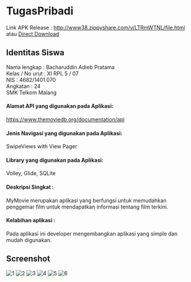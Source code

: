 # TugasPribadi
Link APK Release : http://www38.zippyshare.com/v/LTRmWTNL/file.html atau <a href="http://www38.zippyshare.com/d/LTRmWTNL/19621/MyMovie.apk">Direct Download</a>

## Identitas Siswa
Nama lengkap    : Bacharuddin Adieb Pratama <br>
Kelas / No urut : XI RPL 5 / 07 <br>
NIS             : 4682/1401.070 <br>
Angkatan        : 24 <br>
SMK Telkom Malang <br>

#### Alamat API yang digunakan pada Aplikasi:
https://www.themoviedb.org/documentation/api

#### Jenis Navigasi yang digunakan pada Aplikasi:
 SwipeViews with View Pager

#### Library yang digunakan pada Aplikasi:
Volley, Glide, SQLite

#### Deskripsi Singkat :
MyMovie merupakan aplikasi yang berfungsi untuk memudahkan penggemar film untuk mendapatkan informasi tentang film terkini.

#### Kelabihan aplikasi :
Pada aplikasi ini developer mengembangkan aplikasi yang simple dan mudah digunakan.

## Screenshot
![1](https://lh3.googleusercontent.com/Jjqy3KNfOvyh5P-m-w8ZmGX-DthWDvKYnNXozXuvabVhbG3qkV6Y9C2u8c6LpzgWlXPNd8dedECcICDW52Usx1vd0QM2vB5XceTolUU3VFEKqTX4t2h5sFrcp-a-19pGEXDnrvAhtDysylaJpTV6lP4V4UC_hiDbHNsJSrF-HjsGiwbPjSVcxnbLqMVxUNvM3zNWBNn3cVK-TsV3na9dWiM-AwCJVfe03B9ywnZHuR2bkR9-4jKbKlYAxu8SeG8hEw_fHx8nvTZqtWWT463noyMaFUuzrAP-3D53arQrNBEVbYwr9V1M93HZVZpODl9-tU7HAQjc6mdkduw-l37IlTH14Ihkf02bHYFYwxHQ0dZGoqII1FWf6kXUwtV2AUCxxdhIDYj0zOTN13mrrJLkErinCYkrADQGqaxzfkNFQTuMmVZz2TzaBbmVFgmuF4V4N0bB0kBjX2FZtVMuIHkonRsuzfySiSieSoXTv0_-ngZslo8xBomVrD5yASOOgrKEuA0sKUB00Uds4BJnKL49e4BN7dj5KbL5hwdQKLDcQBrbWZMXrfTB18o07fmxlaXvsVL75Zw5SgG281nvNIOtao3Fu44OO55WL1mOsSB901p3ypV6AvBf=w373-h662-no)
![2](https://lh3.googleusercontent.com/1y9m_gYQ-kqnB6NgIDO6iBrUEJbs6gR97b30b0ARX5nDRig2cVe8LnZ5hVgeqJfRn8kh401JxxwWb6T1eXd-_4ssFG2JNrow-K8BoDi6zFg-0ERfQ3qISpl3x3IhO7INwcluESCwltHs1rOiQ8KraZ4Pp-ql6JrHemmcAjwfhESVd0bLMiHeWk9xTmH4vN5HxskNJkTOXAH29TA9g2koVj_yKdS4RlH0gkNwQv_tGz9mvHfhphteA6Bj1Gv9jmY9qXDG91CTHBfr0roIZ8WKatkvU1MOf37oFcP239gN74OYWnOdO9ivwWY7lNGe-zCmkdxPTOiQfaVBneqF5-KjETVUvlDmBmS0NCqsGgOUToigWlcUC5N1OCIdFInr-q-G3p08GOgjExeEru1egSJ3kOpdPBQnPIZe9dW4WNAcaQKXzm2ivLwN73QRntoxdpWMVHbSfNNJv-9UB4leYZq2TiZBpbrK9QGAzfYkhXecCs9rVqUfau374cAEL0ckPFfRc9LaiFfOoytB33VgFkMdehj9PHpKpfivyQ--TB3kArD4gK-oVFxkkxzvieAMNaA281FYJmONBPhN1hjQIWtVmYb3p_Fd0hlPN3QjYdV4G4xXc5GaQLzz=w373-h662-no)
![3](https://lh3.googleusercontent.com/-VmgR8KSoa4IJYXOJkdBVp-_BYL_zByoZQ3hTIrnnvf-bITOTx1V2TKyGKMFBc9rcl1GwnWzB2I88AVAYJEFB8JGUYRXX66KOHibX9hlOwH-Pg7jQCdVyDnFOFNkJEhx4x9iw4bWOiVIvqgNImFlv94sIH1_X-QZhvLUzBanlrAJT9yrFPfALtjeY816VJxUFmGWt5iahZDcpH3RYn1t3af9UGA0tZ0Qt6D6SF2yk5-fC3sALq0SDi-qIyMn7eFolwbNoFAobynVpKKuVS1FdVSS5TV2wSv8mIElwibJDG4K95ogTvyfXlRdFSjop23RZ7Lwkxfx2jQwlO8rQqLqi32vxYNcioa3Eb5QjBDCv818rPgrkArbUXz6HrwtJTocv7P-M1YTIJtIlPARc3eR_KxHpi8RuB-f6T-VNxtJaBmyU17_2CdalhA1jOD4joo_mB-PAmfq6UVRI0YC3Es6XQXJfqq7vrPcrQVAum16HH5tOHjI-TVVfripmh1RDb4wijulvmfTjVjYKVw1VPCYjRvO0sI5uTjzPAsXVUxdP9kIeZdCvnZihTrN_H-ML3haabTFkBBOp4-IDoJXChXZR2lefuYLcZ1_MhDEYRagv0QrhEiOwps=w373-h662-no)
![4](https://lh3.googleusercontent.com/J3QVKBBsB_UukWgMpZpYYcTZ79T6NK9S4DpOxJQI1psetvSzd_e4nLMzZnYFGHaqgin1qYi9X2BwZejY-mD96iNUdPYBcTzsT8424IvpWkLeMwbut3Ppe52nYxG4RR-u--OODxCohE5zbaMi4bI0caT0YQ-w1YpyfXYLzZ_aBsNP2K8lV6blf16CPBpMUMyRUBwh1IwmPYU9DUfnMEzvHx3c3fRvjk1lJSG4PYxy6GM6gMTBZeTyJ2kbfVfWsdwEujPeIl3a4gxR4SZi6zTU8iIyXpuB7Fd6TDpo3A64aAp1JKJ6HxA_0HGOIhxL9mDcPBiwzDQS7OHlVY834bm0DB5KLzoDDkHPS86rceuvIOUXBCSdpW16TuRszpS5SQiNacvWO0m4M8fZrr4Qyiy3adkc5WvQ0JVo_swxDnD5Hj6z7em4_XmxV-DQJ69yQ0QXFIzSv8ww26FYqH6CFwMMS5CjHZHTFs1XroBZOmwmSiieK8iu8vQzvFA3Pz-r8YV6HeEgPfoZOLfN3NGYbjZMCVI8szkXUJN0bedmfG2FGUYwZpW8TFdmOguyHHkW1lpaYZfH4cya9miRDvsFLyPw3-CSBg3C-8yOP2b-Wbkw51VWYJGG9qc5=w373-h662-no)
![5](https://lh3.googleusercontent.com/zBfwwRCvysHMNSwYaEoQA0Cso5A1adKmyuz4HBThwR__eMjPX2x3JSoqkAVE-JjGm2wqOhH6cDEWXSvd8XOifVHYj_gDLjBLAfiST3NaY5RPrsUi2ifMK33CKAYM-MfJL6IzgntHyEEGGzZ3_tVHG-2Gyzott2XoRbdZiSqDzpQKCot_jbkRW8jCLza2PLlZQ3S_n_o13K0gE_isHoz5h4ShIueVqi4sKdch_jjawCk73BAWAz1ozbiQ7ah8-Dsdh5U0plfa17Jh4ppb0R-rneIe5NIsh1ro_bk2HIiQkjM1iZoJlRW_hD8feTcZZIK0bZFcu0mzq7sjzi2O6ImIj4SGOgfnO19o7EHeGNiMPR6OraTeoycKLnqOkhRFBlUCb87-m3Xnm_QT0VoDghtkG-gOeepkNeDeSKsqsDZ2nttM4J_q-fMBuUhzSoy7cAk7yhODz8gVk_2DxH5Mz7f4onkw_KcJBMN4uMazOJ5jnFXtswmJnHB2YjUYOOhHT5Kv5yYRgEQ1hYkJ8VrOasMncaghGt94AZqq5w7p5wvcqD41xYJVNL1yjrqsn3eEemLui2NjOnKzRrjS13xU7nzseVeulWzPxZhGC7Tp2VmHeewHQiEoU4RE=w373-h662-no)
![6](https://lh3.googleusercontent.com/OOrBGWFWvNcc48qFESSEdH_JTSxTdyD0RdQO39hoV4uHRqfnFNEmrVQStPAVQW2VuEn1Fri-mRVELqyMNNOeHA42AG9Wry0fpxB0bLokBc_8bx-nc_p6QQb5UHyXbV4yTj_gcESDsSHNUxeBzERfu4aIFmDifMtNQBZtlB6FIdf24MoYcCyZhy_VHwo4T4KAdzyiSC_tHuMpfW44lfG4bvEW2-RjN5YUgJSSY5RxRYtzlJa_Oge6ZDQ7GqV3m3O8RP81AMMQVu21saJJUi7KHpaHuZyDMHDPa9PIyErU3meXrZK2UNSxhOLH6CCQ38YvjMnRIzs9JoHvLnz2-syF60utBMJkq_oFeZQkG3kTC107LH81L8aQNvGGSmUbL8PpSX2cBFsIsDHn9DRWidiccP1dYwns7lTSVg-pnQd49tn0ESbLohyVMU19QaUntw9-6nE1hJSXMxF_COW0b5GPakjJ_Ji-x27yfliuEDhDIDQiV32AbHFcoXgV9W2xBSlazystqGCvW5I4hkJE3E64RjGe0O8XK5C4DFOBNBIO5YXOpje7ez4QsDZWslkOBSU22Wqvc-QDn9tDgjn_kBzW6lRbOtPbDEmoiocTC8PoMEon7ZDGu_sO=w373-h662-no)

